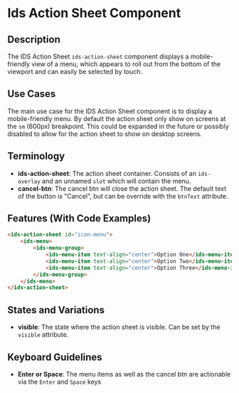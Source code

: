# Ids Action Sheet Component

## Description

The IDS Action Sheet `ids-action-sheet` component displays a mobile-friendly view of a menu, which appears to roll out from the bottom of the viewport and can easily be selected by touch.

## Use Cases

The main use case for the IDS Action Sheet component is to display a mobile-friendly menu. By default the action sheet only show on screens at the `sm` (600px) breakpoint. This could be expanded in the future or possibly disabled to allow for the action sheet to show on desktop screens.

## Terminology

- **ids-action-sheet**: The action sheet container. Consists of an `ids-overlay` and an unnamed `slot` which will contain the menu.
- **cancel-btn**: The cancel btn will close the action sheet. The default text of the button is "Cancel", but can be override with the `btnText` attribute.

## Features (With Code Examples)

```html
<ids-action-sheet id="icon-menu">
    <ids-menu>
        <ids-menu-group>
            <ids-menu-item text-align="center">Option One</ids-menu-item>
            <ids-menu-item text-align="center">Option Two</ids-menu-item>
            <ids-menu-item text-align="center">Option Three</ids-menu-item>
        </ids-menu-group>
    </ids-menu>
</ids-action-sheet>
```

## States and Variations

- **visible**: The state where the action sheet is visible. Can be set by the `visible` attribute.

## Keyboard Guidelines

- **Enter or Space**: The menu items as well as the cancel btn are actionable via the `Enter` and `Space` keys
